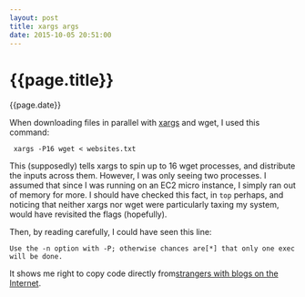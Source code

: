 ```yaml
---
layout: post
title: xargs args
date: 2015-10-05 20:51:00
---
```


{{page.title}}
==============
{{page.date}}

When downloading files in parallel with
[xargs](http://man7.org/linux/man-pages/man1/xargs.1.html) and
wget, I used this command:

```
 xargs -P16 wget < websites.txt
```

This (supposedly) tells xargs to spin up to 16 wget processes, and
distribute the inputs across them. However, I was only seeing two
processes. I assumed that since I was running on an EC2 micro instance,
I simply ran out of memory for more. I should have checked this fact,
in `top` perhaps, and noticing that neither xargs nor wget were
particularly taxing my system, would have revisited the flags (hopefully).

Then, by reading carefully, I could have seen this line:

```
Use the -n option with -P; otherwise chances are[*] that only one exec will be done.
```

It shows me right to copy code directly from[strangers with blogs on
the Internet](http://www.boyter.org/2011/02/wget-xargs/).

